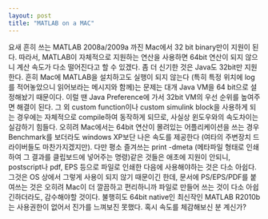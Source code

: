 ```yaml
---
layout: post
title: "MATLAB on a MAC"
---
```


요새 흔히 쓰는 MATLAB 2008a/2009a 까진 Mac에서 32 bit binary만이 지원이 된다. 따라서, MATLAB이 자체적으로 지원하는 연산을 사용하면 64bit 연산이 되지 않으니 계산 속도가 다소 떨어진다고 할 수 있겠다. 좀 더 신기한 것은 Java도 32bit만 지원한다. 흔히 Mac에 MATLAB을 설치하고도 실행이 되지 않는다 (특히 특정 위치에 log를 적어놓았으니 읽어보라는 메시지와 함께)는 문제는 대개 Java VM을 64 bit으로 설정해놨기 때문이다. 이럴 땐 Java Preference에 가서 32bit VM의 우선 순위를 높여주면 해결이 된다.
그 외 custom function이나 custom simulink block을 사용하게 되는 경우에는 자체적으로 compile하여 동작하게 되므로, 사실상 윈도우와의 속도차이는 실감하기 힘들다. 오히려 Mac에서는 64bit 연산이 몰려있는 어플리케이션을 쓰는 경우 Benchmark를 보더라도 windows XP보단 나은 속도를 제공한다 (여타의 주변장치 드라이버들도 마찬가지겠지만).
다만 평소 즐겨쓰는 print -dmeta (메타파일 형태로 인쇄하여 그 결과를 클립보드에 넣어주는 명령)같은 것들은 애초에 지원이 안되니, postscript나 pdf, EPS 등으로 파일로 인쇄한 다음에 사용해야하는 것은 다소 아쉽다. 그것은 OS 상에서 그렇게 사용이 되지 않기 때문이긴 한데, 문서에 PS/EPS/PDF를 붙여쓰는 것은 오히려 Mac이 더 깔끔하고 편리하니까 파일로 만들어 쓰는 것이 다소 아쉽긴하더라도, 감수해야할 것이다.
불행히도 64bit native인 최신작인 MATLAB R2010b는 사용권한이 없어서 진가를 느껴보진 못했다. 혹시 속도를 체감해보신 분 계신가?



